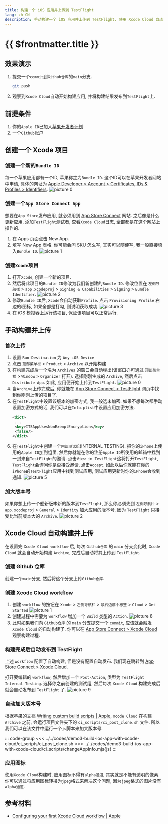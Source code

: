 ```yaml
---
title: 构建一个 iOS 应用并上传到 TestFlight
lang: zh-CN
description: 手动构建一个 iOS 应用并上传到 TestFlight. 使用 Xcode Cloud 自动构建一个iOS 应用并上传到 TestFlight.
---
```


# {{ $frontmatter.title }}

## 效果演示

1. 提交一个`commit`到`Github仓库`的`main`分支.
   ```bash
   git push
   ```
2. 观察到`Xcode Cloud`自动开始构建应用, 并将构建结果发布到`TestFlight`上.

## 前提条件

1. 你的`Apple ID`已加入[苹果开发者计划](https://developer.apple.com/cn/programs/)
2. 一个`Github`账户

## 创建一个 Xcode 项目

### 创建一个新的`Bundle ID`

每一个苹果应用都有一个ID, 苹果称之为`Bundle ID`. 这个ID可以在苹果开发者网站中申请, 具体的网址为 [Apple Developer > Account > Certificates, IDs & Profiles > Identifiers](https://developer.apple.com/account/resources/identifiers/list).
![picture 0](../assets/537eedde7d55c4c2850180bb33aea5866d7924aacb2ca88992d41fc185810b8f.png)

### 创建一个`App Store Connect App`

想要在`App Store`发布应用, 就必须用到 [App Store Connect](https://appstoreconnect.apple.com/) 网站. 之后像是什么更新应用, 添加`TestFlight`测试者, 查看`Xcode Cloud`日志, 全部都是在这个网站上操作的.

1. 在 Apps 页面点击 New App.
2. 填写 New App 表格. 你可能会问 SKU 怎么写, 其实可以随便写, 我一般直接填入`Bundle ID`.
   ![picture 1](../assets/fa00d51854579103ad90b664716199d03c78282873aa025251358e5c4fbf3524.png)


### 创建`Xcode`项目

1. 打开`Xcode`, 创建一个新的项目. 
2. 然后将此项目的`Bundle ID`修改为我们新创建的`Bundle ID`. 修改位置在 `左侧导航栏` > `app.xcodeproj` > `Signing & Capabilities` > `Signing` > `Bundle Identifier`.
   ![picture 2](../assets/d5f20f382a26d66148925923d62bbc7ec97499653776d5767cce5ea22daef44c.png)
3. 修改`Bundle ID`后, `Xcode`会自动获取`Profile`. 点击 `Provisioning Profile` 右边的i图标, 如果全部是打勾, 则说明获取成功.
   ![picture 3](../assets/674fe85472d0acb3cc61adc8f205faf9788118ae1cac684e8f9973efa08007bb.png)  
4. 在 iOS 模拟器上运行该项目, 保证该项目可以正常运行.

## 手动构建并上传

### 首次上传

1. 设置 `Run Destination` 为 `Any iOS Device`
2. 点击 `顶部菜单栏` > `Product` > `Archive` 以开始构建
3. 在构建完成后一个名为 `Archives` 的窗口会自动弹出(该窗口亦可通过 `顶部菜单栏` > `Window` > `Organizer` 打开). 选择刚刚生成的 `Archive`, 然后点击 `Distribute App`. 如此, 应用便开始上传到`TestFlight`.
   ![picture 0](../assets/c93e74cec6f801687d91a2907f97ed58458ff80c932eea1f8e85c15a5f123a5a.png)
4. 当`Archive`上传完成后, 你就能在 [App Store Connect > TestFlight](https://appstoreconnect.apple.com/) 网页中找到你刚刚上传的项目了.
5. 在`TestFlight`中设置该版本的加密方式, 我一般选未加密. 如果不想每次都手动设置加密方式的话, 我们可以在`Info.plist`中设置应用加密方法.
   ```xml
   <dict>
    ...
    <key>ITSAppUsesNonExemptEncryption</key>
    <false/>
   </dict>
   ```
6. 在`TestFlight`中创建一个`内部测试组`(INTERNAL TESTING). 把你的`iPhone`上使用的`Apple ID`加到组里, 然后你就能在你的注册`Apple ID`所使用的邮箱中找到一封来自`TestFlight`的邀请. 点击`View in TestFlight`这将打开`TestFlight`, `TestFlight`会询问你是否接受邀请, 点击`Accept`. 如此以后你就能在你的`iPhone`的`TestFlight`应用中找到测试应用, 测试应用更新时你的`iPhone`会收到通知.
   ![picture 5](../assets/db10ddb275244c0a41983faeced2e4fc90398af07450cac709ad88af5cdfed0b.png)  

### 加大版本号

如果你想上传一个~~船新版本~~新的版本到`TestFlight`, 那么你必须先到 `左侧导航栏` > `app.xcodeproj` > `General` > `Identity` 加大应用的版本号. 因为 `TestFlight` 只接受比当前版本大的 `Archive`.
![picture 2](../assets/49cec477a2be5af9ecdff5c7b143d88a9d2edb3be1a20948832788bf2e47c950.png)

## Xcode Cloud 自动构建并上传

在设置完 `Xcode Cloud workflow` 后, 每次 `Github仓库` 的 `main` 分支变化时, `Xcode Cloud` 就会自动开始构建 `Archive`, 完成后自动将其上传到 `TestFlight`.

### 创建 Github 仓库

创建一个`main`分支, 然后将这个分支上传`Github仓库`.

### 创建 Xcode Cloud workflow

1. 创建 `workflow` 的按钮在 `Xcode` > `左侧导航栏` > `最右边那个标签` > `Cloud` > `Get Started`
   ![picture 1](../assets/591426f25c434af02884acbdcb8e316b7dcfd44459c6af456c5c5a92c34bd71e.png)
2. 创建过程中需要为 `workflow` 增加一个 `Build` 类型的 `Action`.
   ![picture 8](../assets/ab1364c0c41380f4d87ba42745ca69814a15bc4e69d0233da140f2c3ddaf5ea3.png)
3. 此时如果我们向 `Github仓库` 的 `main` 分支提交一个 `commit`, 应该就会触发 `Xcode Cloud` 的自动构建了. 你可以在 [App Store Connect > Xcode Cloud](https://appstoreconnect.apple.com/) 观察构建过程.

### 构建完成后自动发布到 TestFlight

上述 `workflow` 配置了自动构建, 但是没有配置自动发布. 我们现在跳转到 [App Store Connect > Xcode Cloud](https://appstoreconnect.apple.com/).

打开要编辑的 `workflow`, 然后增加一个 `Post-Action`, 类型为 `TestFlight Internal Testing`. 选择你之前创建的测试组, 然后每次 `Xcode Cloud` 构建完成后就会自动发布到 `TestFlight` 了.
![picture 9](../assets/96d33808314288722e8ac494228bbecb799e30e13a4a4eb2631447d915bb8acd.png)  

### 自动加大版本号

根据苹果的文档 [Writing custom build scripts | Apple](https://developer.apple.com/documentation/xcode/writing-custom-build-scripts), `Xcode Cloud` 在构建 `Archive` 之前, 会运行项目文件夹下的 `ci_scripts/ci_post_clone.sh` 文件. 所以我们可以在该文件中运行一个`js`脚本来加大版本号.

::: code-group
<<< ../../codes/demo3-build-ios-app-with-xcode-cloud/ci_scripts/ci_post_clone.sh
<<< ../../codes/demo3-build-ios-app-with-xcode-cloud/ci_scripts/changeAppInfo.mjs{js}
:::

### 应用图标

使用`Xcode Cloud`构建时, 应用图标不得有`alpha通道`, 其实就是不能有透明的像素. 你可以通过将应用图标转换为`jpeg`格式来解决这个问题, 因为`jpeg`格式的图片没有`alpha通道`.

## 参考材料

- [Configuring your first Xcode Cloud workflow | Apple](https://developer.apple.com/documentation/xcode/configuring-your-first-xcode-cloud-workflow)
